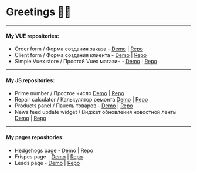 # Greetings 🧙‍♂️

------------


#### My VUE repositories:


 - Order form / Форма создания заказа - [Demo](https://potatbut.github.io/order-form/#/ "Order form")  |  [Repo](https://github.com/potatbut/order-form "Order form") 
 - Client form / Форма создания клиента -  [Demo](https://potatbut.github.io/client-form/ "Client form")  | [Repo](https://github.com/potatbut/client-form "Client form")  
 - Simple Vuex store / Простой Vuex магазин - [Demo](https://potatbut.github.io/vuexed/#/ "Simple Vuex store") | [Repo](https://github.com/potatbut/vuexed "Simple Vuex store") 


------------

#### My JS repositories:
- Prime number / Простое число [Demo](https://potatbut.github.io/prime-number/index "prime number") | [Repo](https://github.com/potatbut/prime-number "prime number")
- Repair calculator / Калькулятор ремонта [Demo](https://potatbut.github.io/repair-calculator/dist/ "Repair calculator") | [Repo](https://github.com/potatbut/repair-calculator "Repair calculator")
- Products panel / Панель товаров - [Demo](https://potatbut.github.io/products-panel/ "Products panel / Панель товаров") | [Repo](https://github.com/potatbut/products-panel " Products panel / Панель товаров")
- News feed update widget  / Виджет обновления новостной ленты [Demo](https://potatbut.github.io/update-widget/dist/ "News feed update widget") | [Repo](https://github.com/potatbut/update-widget "News feed update widget")
------------

#### My pages repositories:
- Hedgehogs page - [Demo](https://potatbut.github.io/hedgehod-landing/dist/ "Hedgehogs") | [Repo](https://github.com/potatbut/hedgehod-landing "Hedgehogs")
- Frispes page - [Demo](https://vamkavo.000webhostapp.com/ "Frispes") | [Repo](https://github.com/potatbut/Frispes-page "Frispes")
- Leads page - [Demo](https://potatbut.github.io/leads-page/dist/ "Leads") | [Repo](https://github.com/potatbut/leads-page "Leads")

